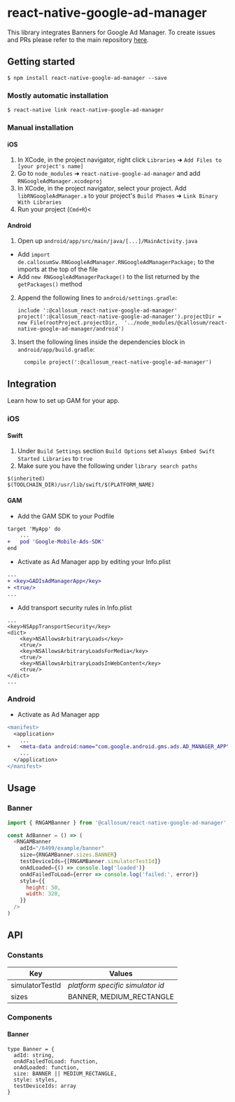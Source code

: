 
# react-native-google-ad-manager
This library integrates Banners for Google Ad Manager. To create issues and PRs please refer to the main repository [here](https://gitlab.com/cmsw/react-native-google-ad-manager).

## Getting started

`$ npm install react-native-google-ad-manager --save`

### Mostly automatic installation

`$ react-native link react-native-google-ad-manager`

### Manual installation


#### iOS

1. In XCode, in the project navigator, right click `Libraries` ➜ `Add Files to [your project's name]`
2. Go to `node_modules` ➜ `react-native-google-ad-manager` and add `RNGoogleAdManager.xcodeproj`
3. In XCode, in the project navigator, select your project. Add `libRNGoogleAdManager.a` to your project's `Build Phases` ➜ `Link Binary With Libraries`
4. Run your project (`Cmd+R`)<

#### Android

1. Open up `android/app/src/main/java/[...]/MainActivity.java`
  - Add `import de.callosumSw.RNGoogleAdManager.RNGoogleAdManagerPackage;` to the imports at the top of the file
  - Add `new RNGoogleAdManagerPackage()` to the list returned by the `getPackages()` method
2. Append the following lines to `android/settings.gradle`:
  	```
  	include ':@callosum_react-native-google-ad-manager'
  	project(':@callosum_react-native-google-ad-manager').projectDir = new File(rootProject.projectDir, 	'../node_modules/@callosum/react-native-google-ad-manager/android')
  	```
3. Insert the following lines inside the dependencies block in `android/app/build.gradle`:
  	```
      compile project(':@callosum_react-native-google-ad-manager')
  	```

## Integration
Learn how to set up GAM for your app.

### iOS
#### Swift

1. Under `Build Settings` section `Build Options` set `Always Embed Swift Started Libraries` to `true`
2. Make sure you have the following under `library search paths`

```
$(inherited)
$(TOOLCHAIN_DIR)/usr/lib/swift/$(PLATFORM_NAME)
```
#### GAM
- Add the GAM SDK to your Podfile
```diff
target 'MyApp' do
    ...
+   pod 'Google-Mobile-Ads-SDK'
end
```
- Activate as Ad Manager app by editing your Info.plist
```diff
...
+ <key>GADIsAdManagerApp</key>
+ <true/>
...
```

- Add transport security rules in Info.plist
```
...
<key>NSAppTransportSecurity</key>
<dict>
    <key>NSAllowsArbitraryLoads</key>
    <true/>
    <key>NSAllowsArbitraryLoadsForMedia</key>
    <true/>
    <key>NSAllowsArbitraryLoadsInWebContent</key>
    <true/>
</dict>
...
```

### Android
- Activate as Ad Manager app
```diff
<manifest>
  <application>
    ...
+   <meta-data android:name="com.google.android.gms.ads.AD_MANAGER_APP" android:value="true"/>
    ...
  </application>
</manifest>
```

## Usage

### Banner

```javascript
import { RNGAMBanner } from '@callosum/react-native-google-ad-manager';

const AdBanner = () => (
  <RNGAMBanner
    adId="/6499/example/banner"
    size={RNGAMBanner.sizes.BANNER}
    testDeviceIds={[RNGAMBanner.simulatorTestId]}
    onAdLoaded={() => console.log('loaded')}
    onAdFailedToLoad={error => console.log('failed:', error)}
    style={{
      height: 50,
      width: 320,
    }}
  />
)
```

## API

### Constants

| Key | Values |
|---|---|
| simulatorTestId | *platform specific simulator id* |
| sizes | BANNER, MEDIUM_RECTANGLE |

### Components

#### Banner
```
type Banner = {
  adId: string,
  onAdFailedToLoad: function,
  onAdLoaded: function,
  size: BANNER || MEDIUM_RECTANGLE,
  style: styles,
  testDeviceIds: array
}
```
